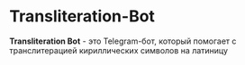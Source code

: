 # Transliteration-Bot
**Transliteration Bot** - это Telegram-бот, который помогает с транслитерацией кириллических символов на латиницу
